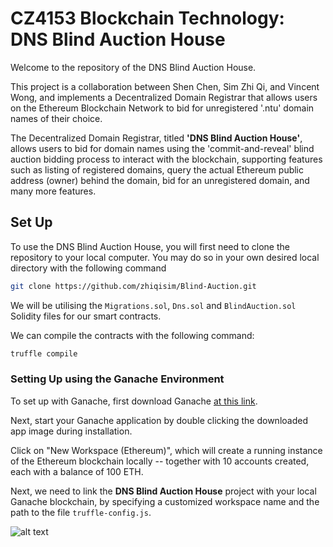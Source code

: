 # CZ4153 Blockchain Technology: DNS Blind Auction House

Welcome to the repository of the DNS Blind Auction House. 

This project is a collaboration between Shen Chen, Sim Zhi Qi, and Vincent Wong, and implements a Decentralized Domain Registrar that allows users on the Ethereum Blockchain Network to bid for unregistered '.ntu' domain names of their choice.

The Decentralized Domain Registrar, titled **'DNS Blind Auction House'**, allows users to bid for domain names using the 'commit-and-reveal' blind auction bidding process to interact with the blockchain, supporting features such as listing of registered domains, query the actual Ethereum public address (owner) behind the domain, bid for an unregistered domain, and many more features.

## Set Up

To use the DNS Blind Auction House, you will first need to clone the repository to your local computer. You may do so in your own desired local directory with the following command

```bash
git clone https://github.com/zhiqisim/Blind-Auction.git
```

We will be utilising the `Migrations.sol`, `Dns.sol` and `BlindAuction.sol` Solidity files for our smart contracts.

We can compile the contracts with the following command:

```bash
truffle compile
```

### Setting Up using the Ganache Environment

To set up with Ganache, first download Ganache [at this link](https://www.trufflesuite.com/ganache).

Next, start your Ganache application by double clicking the downloaded app image during installation.

Click on "New Workspace (Ethereum)", which will create a running instance of the Ethereum blockchain locally -- together with 10 accounts created, each with a balance of 100 ETH.

Next, we need to link the **DNS Blind Auction House** project with your local Ganache blockchain, by specifying a customized workspace name and the path to the file `truffle-config.js`.

![alt text](https://github.com/[username]/[reponame]/blob/[branch]/image.jpg?raw=true)





